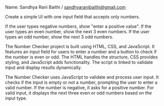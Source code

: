 Name: Sandhya Rani Baithi / sandhyaranibaithi@gmail.com

Create a simple UI with one input field that accepts only numbers.

If the user types negative numbers, show "enter a positive value".
If the user types an even number, show the next 3 even numbers.
If the user types an odd number, show the next 3 odd numbers.

The Number Checker project is built using HTML, CSS, and JavaScript. It features an input field for users to enter a number and a button to check if the number is even or odd. The HTML handles the structure, CSS provides styling, and JavaScript adds functionality. The script is linked to validate input and display results dynamically.

The Number Checker uses JavaScript to validate and process user input. It checks if the input is empty or not a number, prompting the user to enter a valid number. If the number is negative, it asks for a positive number. For valid input, it displays the next three even or odd numbers based on the input type.
